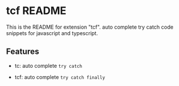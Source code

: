 # tcf README

This is the README for extension "tcf". auto complete try catch code snippets for javascript and typescript.

## Features

* tc:  auto complete `try catch`

* tcf:  auto complete `try catch finally`

